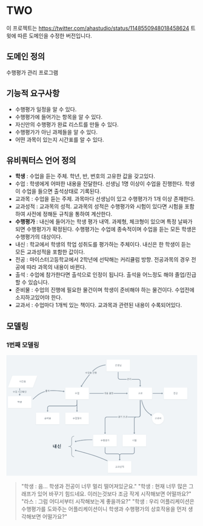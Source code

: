 # TWO

이 프로젝트는 https://twitter.com/ahastudio/status/1148550948018458624 트윗에 따른 도메인을 수정한 버전입니다.

## 도메인 정의

수행평가 관리 프로그램

## 기능적 요구사항

- 수행평가 일정을 알 수 있다.
- 수행평가에 들어가는 항목을 알 수 있다.
- 자신만의 수행평가 완료 리스트를 만들 수 있다.
- 수행평가가 아닌 과제들을 알 수 있다.
- 어떤 과목이 있는지 시간표를 알 수 있다.

## 유비쿼터스 언어 정의

- **학생** : 수업을 듣는 주체. 학년, 반, 번호의 고유한 값을 갖고있다.
- 수업 : 학생에게 어떠한 내용을 전달한다. 선생님 1명 이상이 수업을 진행한다. 학생이 수업을 들으면 출석상태로 기록된다.
- 교과목 : 수업을 듣는 주제. 과목마다 선생님이 있고 수행평가가 1개 이상 존재한다.
- 교과성적 : 교과목의 성적. 교과목의 성적은 수행평가와 시험이 있다면 시험을 포함하여 사전에 정해둔 규칙을 통하여 계산한다.
- **수행평가** : 내신에 들어가는 학생 평가 내역. 과제형, 체크형이 있으며 특정 날짜가 되면 수행평가가 확정된다. 수행평가는 수업에 종속적이며 수업을 듣는 모든 학생은 수행평가의 대상이다.
- 내신 : 학교에서 학생의 학업 성취도를 평가하는 주체이다. 내신은 한 학생이 듣는 모든 교과성적을 포함한 값이다.
- 전공 : 마이스터고등학교에서 2학년에 선탁해는 커리큘럼 방향. 전공과목의 경우 전공에 따라 과목의 내용이 바뀐다.
- 출석 : 수업에 참가한다면 출석으로 인정이 됩니다. 출석을 어느정도 해야 졸업/진급할 수 있습니다.
- 준비물 : 수업의 진행에 필요한 물건이며 학생이 준비해야 하는 물건이다. 수업전에 소지하고있어야 한다.
- 교과서 : 수업마다 1개씩 있는 책이다. 교과목과 관련된 내용이 수록되어있다.

## 모델링

### 1번째 모델링

![이미지](https://github.com/Las-Wonho/DDDPractice/blob/TWO_first_iteration/TWO/model/modeling_one.PNG?raw=true)

> "학생 : 음... 학생과 전공이 너무 멀리 떨어져있군요."
> "학생 : 현재 너무 많은 그래프가 있어 바꾸기 힘드네요. 이러는것보다 조금 작게 시작해보면 어떨까요?"
> "라스 : 그럼 어디서부터 시작해보는게 좋을까요?"
> "학생 : 우리 어플리케이션은 수행평가를 도와주는 어플리케이션이니 학생과 수행평가의 상호작용을 먼저 생각해보면 어떨가요?"

